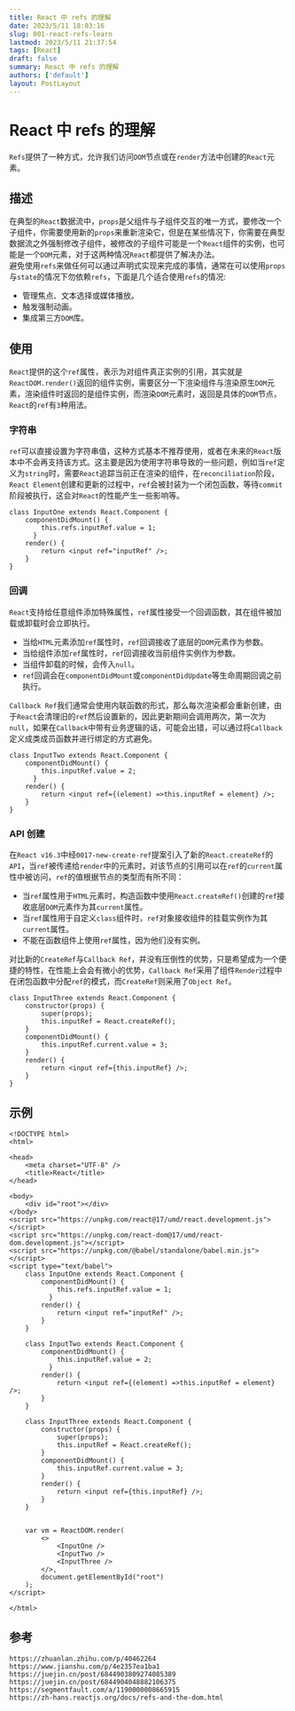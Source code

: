 ```yaml
---
title: React 中 refs 的理解
date: 2023/5/11 18:03:16
slug: 001-react-refs-learn
lastmod: 2023/5/11 21:37:54
tags: [React]
draft: false
summary: React 中 refs 的理解
authors: ['default']
layout: PostLayout
---
```


# React 中 refs 的理解

`Refs`提供了一种方式，允许我们访问`DOM`节点或在`render`方法中创建的`React`元素。

## 描述

在典型的`React`数据流中，`props`是父组件与子组件交互的唯一方式，要修改一个子组件，你需要使用新的`props`来重新渲染它，但是在某些情况下，你需要在典型数据流之外强制修改子组件，被修改的子组件可能是一个`React`组件的实例，也可能是一个`DOM`元素，对于这两种情况`React`都提供了解决办法。  
避免使用`refs`来做任何可以通过声明式实现来完成的事情，通常在可以使用`props`与`state`的情况下勿依赖`refs`，下面是几个适合使用`refs`的情况:

- 管理焦点、文本选择或媒体播放。
- 触发强制动画。
- 集成第三方`DOM`库。

## 使用

`React`提供的这个`ref`属性，表示为对组件真正实例的引用，其实就是`ReactDOM.render()`返回的组件实例，需要区分一下渲染组件与渲染原生`DOM`元素，渲染组件时返回的是组件实例，而渲染`DOM`元素时，返回是具体的`DOM`节点，`React`的`ref`有`3`种用法。

### 字符串

`ref`可以直接设置为字符串值，这种方式基本不推荐使用，或者在未来的`React`版本中不会再支持该方式。这主要是因为使用字符串导致的一些问题，例如当`ref`定义为`string`时，需要`React`追踪当前正在渲染的组件，在`reconciliation`阶段，`React Element`创建和更新的过程中，`ref`会被封装为一个闭包函数，等待`commit`阶段被执行，这会对`React`的性能产生一些影响等。

```
class InputOne extends React.Component {
    componentDidMount() {
        this.refs.inputRef.value = 1;
      }
    render() {
        return <input ref="inputRef" />;
    }
}
```

### 回调

`React`支持给任意组件添加特殊属性，`ref`属性接受一个回调函数，其在组件被加载或卸载时会立即执行。

- 当给`HTML`元素添加`ref`属性时，`ref`回调接收了底层的`DOM`元素作为参数。
- 当给组件添加`ref`属性时，`ref`回调接收当前组件实例作为参数。
- 当组件卸载的时候，会传入`null`。
- `ref`回调会在`componentDidMount`或`componentDidUpdate`等生命周期回调之前执行。

`Callback Ref`我们通常会使用内联函数的形式，那么每次渲染都会重新创建，由于`React`会清理旧的`ref`然后设置新的，因此更新期间会调用两次，第一次为`null`，如果在`Callback`中带有业务逻辑的话，可能会出错，可以通过将`Callback`定义成类成员函数并进行绑定的方式避免。

```
class InputTwo extends React.Component {
    componentDidMount() {
        this.inputRef.value = 2;
      }
    render() {
        return <input ref={(element) =>this.inputRef = element} />;
    }
}
```

### API 创建

在`React v16.3`中经`0017-new-create-ref`提案引入了新的`React.createRef`的`API`，当`ref`被传递给`render`中的元素时，对该节点的引用可以在`ref`的`current`属性中被访问，`ref`的值根据节点的类型而有所不同：

- 当`ref`属性用于`HTML`元素时，构造函数中使用`React.createRef()`创建的`ref`接收底层`DOM`元素作为其`current`属性。
- 当`ref`属性用于自定义`class`组件时，`ref`对象接收组件的挂载实例作为其`current`属性。
- 不能在函数组件上使用`ref`属性，因为他们没有实例。

对比新的`CreateRef`与`Callback Ref`，并没有压倒性的优势，只是希望成为一个便捷的特性，在性能上会会有微小的优势，`Callback Ref`采用了组件`Render`过程中在闭包函数中分配`ref`的模式，而`CreateRef`则采用了`Object Ref`。

```
class InputThree extends React.Component {
    constructor(props) {
        super(props);
        this.inputRef = React.createRef();
    }
    componentDidMount() {
        this.inputRef.current.value = 3;
    }
    render() {
        return <input ref={this.inputRef} />;
    }
}
```

## 示例

```
<!DOCTYPE html>
<html>

<head>
    <meta charset="UTF-8" />
    <title>React</title>
</head>

<body>
    <div id="root"></div>
</body>
<script src="https://unpkg.com/react@17/umd/react.development.js"></script>
<script src="https://unpkg.com/react-dom@17/umd/react-dom.development.js"></script>
<script src="https://unpkg.com/@babel/standalone/babel.min.js"></script>
<script type="text/babel">
    class InputOne extends React.Component {
        componentDidMount() {
            this.refs.inputRef.value = 1;
          }
        render() {
            return <input ref="inputRef" />;
        }
    }

    class InputTwo extends React.Component {
        componentDidMount() {
            this.inputRef.value = 2;
          }
        render() {
            return <input ref={(element) =>this.inputRef = element} />;
        }
    }

    class InputThree extends React.Component {
        constructor(props) {
            super(props);
            this.inputRef = React.createRef();
        }
        componentDidMount() {
            this.inputRef.current.value = 3;
        }
        render() {
            return <input ref={this.inputRef} />;
        }
    }


    var vm = ReactDOM.render(
        <>
            <InputOne />
            <InputTwo />
            <InputThree />
        </>,
        document.getElementById("root")
    );
</script>

</html>

```

## 参考

```
https://zhuanlan.zhihu.com/p/40462264
https://www.jianshu.com/p/4e2357ea1ba1
https://juejin.cn/post/6844903809274085389
https://juejin.cn/post/6844904048882106375
https://segmentfault.com/a/1190000008665915
https://zh-hans.reactjs.org/docs/refs-and-the-dom.html
```
